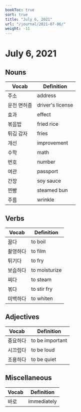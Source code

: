 ```yaml
---
bookToc: true
sort: true
title: "July 6, 2021"
url: "/journal/2021-07-06/"
weight: -11
---
```


# July 6, 2021

## Nouns

| Vocab       | Definition       |
| ----------- | ---------------- |
| 주소        | address          |
| 운전 면허증 | driver's license |
| 효과        | effect           |
| 볶음밥      | fried rice       |
| 튀김 감자   | fries            |
| 개선        | improvement      |
| 수학        | math             |
| 번호        | number           |
| 여관        | passport         |
| 간장        | soy sauce        |
| 찐빵        | steamed bun      |
| 주름        | wrinkle          |

## Verbs

| Vocab    | Definition    |
| -------- | ------------- |
| 끓다     | to boil       |
| 촬영하다 | to film       |
| 튀기다   | to fry        |
| 보습하다 | to moisturize |
| 찌다     | to steam      |
| 볶다     | to stir fry   |
| 미백하다 | to whiten     |

## Adjectives

| Vocab    | Definition      |
| -------- | --------------- |
| 중요하다 | to be important |
| 시끄럽다 | to be loud      |
| 조용하다 | to be quiet     |

## Miscellaneous

| Vocab | Definition  |
| ----- | ----------- |
| 바로  | immediately |

